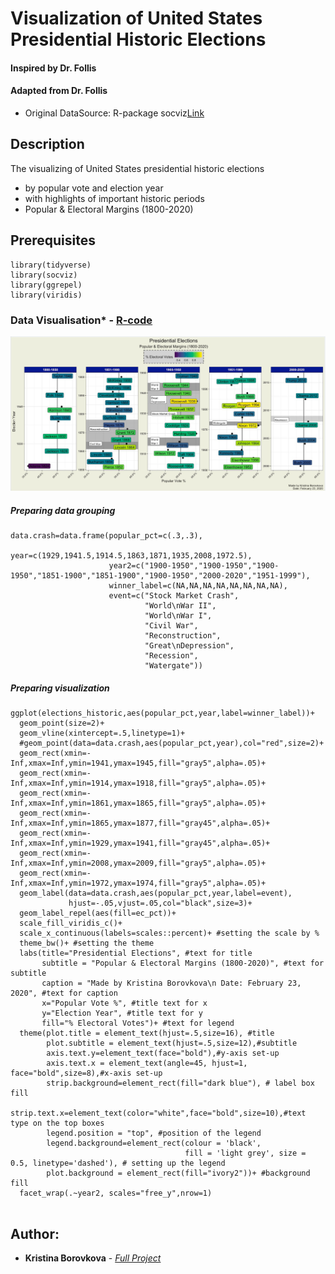 # Visualization of United States Presidential Historic Elections

#### Inspired by Dr. Follis
#### Adapted from Dr. Follis
* Original DataSource: R-package socviz[Link](https://cran.r-project.org/web/packages/socviz/socviz.pdf) 

## Description

The visualizing of United States presidential historic elections
- by popular vote and election year
- with highlights of important historic periods 
- Popular & Electoral Margins (1800-2020)

## Prerequisites

```{r}
library(tidyverse)
library(socviz)
library(ggrepel)
library(viridis)
```
### Data Visualisation* - [R-code](https://github.com/borovkk/VisualizationOfTheUSHistoricElections/blob/master/r_code_us_election_viz.R)

![Visualization](https://raw.githubusercontent.com/borovkk/VisualizationOfTheUSHistoricElections/master/Picture1.png)

##### Preparing data grouping 

```{r}
data.crash=data.frame(popular_pct=c(.3,.3),
                      year=c(1929,1941.5,1914.5,1863,1871,1935,2008,1972.5),
                      year2=c("1900-1950","1900-1950","1900-1950","1851-1900","1851-1900","1900-1950","2000-2020","1951-1999"),
                      winner_label=c(NA,NA,NA,NA,NA,NA,NA,NA),
                      event=c("Stock Market Crash",
                              "World\nWar II",
                              "World\nWar I",
                              "Civil War",
                              "Reconstruction",
                              "Great\nDepression",
                              "Recession",
                              "Watergate"))
```

##### Preparing visualization

```{r}
ggplot(elections_historic,aes(popular_pct,year,label=winner_label))+
  geom_point(size=2)+
  geom_vline(xintercept=.5,linetype=1)+
  #geom_point(data=data.crash,aes(popular_pct,year),col="red",size=2)+
  geom_rect(xmin=-Inf,xmax=Inf,ymin=1941,ymax=1945,fill="gray5",alpha=.05)+
  geom_rect(xmin=-Inf,xmax=Inf,ymin=1914,ymax=1918,fill="gray5",alpha=.05)+
  geom_rect(xmin=-Inf,xmax=Inf,ymin=1861,ymax=1865,fill="gray5",alpha=.05)+
  geom_rect(xmin=-Inf,xmax=Inf,ymin=1865,ymax=1877,fill="gray45",alpha=.05)+
  geom_rect(xmin=-Inf,xmax=Inf,ymin=1929,ymax=1941,fill="gray45",alpha=.05)+
  geom_rect(xmin=-Inf,xmax=Inf,ymin=2008,ymax=2009,fill="gray5",alpha=.05)+
  geom_rect(xmin=-Inf,xmax=Inf,ymin=1972,ymax=1974,fill="gray5",alpha=.05)+
  geom_label(data=data.crash,aes(popular_pct,year,label=event),
             hjust=-.05,vjust=.05,col="black",size=3)+
  geom_label_repel(aes(fill=ec_pct))+
  scale_fill_viridis_c()+
  scale_x_continuous(labels=scales::percent)+ #setting the scale by %
  theme_bw()+ #setting the theme
  labs(title="Presidential Elections", #text for title
       subtitle = "Popular & Electoral Margins (1800-2020)", #text for subtitle
       caption = "Made by Kristina Borovkova\n Date: February 23, 2020", #text for caption
       x="Popular Vote %", #title text for x
       y="Election Year", #title text for y
       fill="% Electoral Votes")+ #text for legend
  theme(plot.title = element_text(hjust=.5,size=16), #title
        plot.subtitle = element_text(hjust=.5,size=12),#subtitle
        axis.text.y=element_text(face="bold"),#y-axis set-up
        axis.text.x = element_text(angle=45, hjust=1, face="bold",size=8),#x-axis set-up
        strip.background=element_rect(fill="dark blue"), # label box fill
        strip.text.x=element_text(color="white",face="bold",size=10),#text type on the top boxes
        legend.position = "top", #position of the legend
        legend.background=element_rect(colour = 'black', 
                                       fill = 'light grey', size = 0.5, linetype='dashed'), # setting up the legend
        plot.background = element_rect(fill="ivory2"))+ #background fill
  facet_wrap(.~year2, scales="free_y",nrow=1)
  
```
  
## Author:

* **Kristina Borovkova** - [*Full Project*](https://github.com/borovkk/VisualizationOfTheUSHistoricElections/blob/master/US_Elections_Viz_by_Borovkova.pdf)

